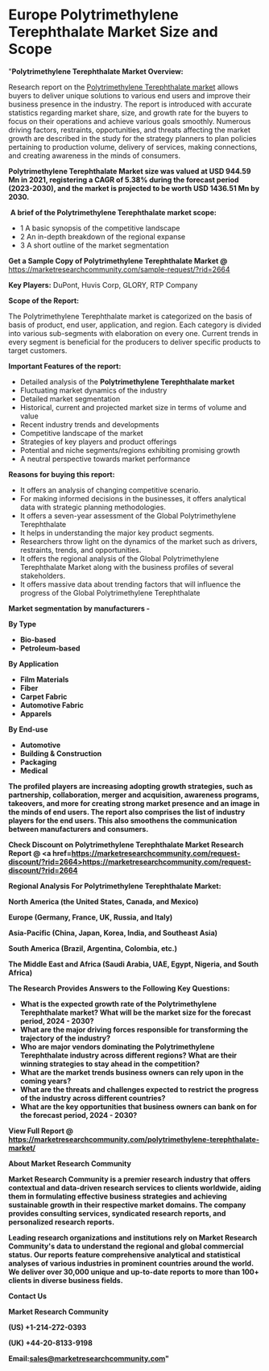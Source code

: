 # Europe Polytrimethylene Terephthalate Market Size and Scope 
"<strong>Polytrimethylene Terephthalate Market Overview:</strong>

Research report on the <a href=https://marketresearchcommunity.com/polytrimethylene-terephthalate-market/>Polytrimethylene Terephthalate market</a> allows buyers to deliver unique solutions to various end users and improve their business presence in the industry. The report is introduced with accurate statistics regarding market share, size, and growth rate for the buyers to focus on their operations and achieve various goals smoothly. Numerous driving factors, restraints, opportunities, and threats affecting the market growth are described in the study for the strategy planners to plan policies pertaining to production volume, delivery of services, making connections, and creating awareness in the minds of consumers.

<strong>Polytrimethylene Terephthalate Market size was valued at USD 944.59 Mn in 2021, registering a CAGR of 5.38% during the forecast period (2023-2030), and the market is projected to be worth USD 1436.51 Mn by 2030.</strong>

 <Strong>A brief of the Polytrimethylene Terephthalate market scope:</Strong>
<ul>
 <li>1  A basic synopsis of the competitive landscape</li>
 <li>2  An in-depth breakdown of the regional expanse</li>
 <li>3  A short outline of the market segmentation</li>
</ul>
<strong>Get a Sample Copy of Polytrimethylene Terephthalate Market @ </b></strong><a href=https://marketresearchcommunity.com/sample-request/?rid=2664><u>https://marketresearchcommunity.com/sample-request/?rid=2664</u></a>

<strong>Key Players:</strong> 
DuPont, Huvis Corp, GLORY, RTP Company

<strong>Scope of the Report:</strong>

The Polytrimethylene Terephthalate market is categorized on the basis of basis of product, end user, application, and region. Each category is divided into various sub-segments with elaboration on every one. Current trends in every segment is beneficial for the producers to deliver specific products to target customers.

<strong><b>Important Features of the report:</b></strong>
<ul>
  <li>Detailed analysis of the <strong><b>Polytrimethylene Terephthalate </b></strong><strong><b>market</b></strong></li>
  <li>Fluctuating market dynamics of the industry</li>
  <li>Detailed market segmentation</li>
  <li>Historical, current and projected market size in terms of volume and value</li>
  <li>Recent industry trends and developments</li>
  <li>Competitive landscape of the market</li>
  <li>Strategies of key players and product offerings</li>
  <li>Potential and niche segments/regions exhibiting promising growth</li>
  <li>A neutral perspective towards market performance</li>
</ul>
<strong><b>Reasons for buying this report:</b></strong>
<ul>
  <li>It offers an analysis of changing competitive scenario.</li>
  <li>For making informed decisions in the businesses, it offers analytical data with strategic planning methodologies.</li>
  <li>It offers a seven-year assessment of the Global Polytrimethylene Terephthalate</li>
  <li>It helps in understanding the major key product segments.</li>
  <li>Researchers throw light on the dynamics of the market such as drivers, restraints, trends, and opportunities.</li>
  <li>It offers the regional analysis of the Global Polytrimethylene Terephthalate Market along with the business profiles of several stakeholders.</li>
  <li>It offers massive data about trending factors that will influence the progress of the Global Polytrimethylene Terephthalate</li>
</ul>

<strong>Market segmentation by manufacturers -</strong>


<strong><strong>By Type</strong></h4>
<ul>
 	<li>Bio-based</li>
 	<li>Petroleum-based</li>
</ul>
<strong><strong>By Application</strong></h4>
<ul>
 	<li>Film Materials</li>
 	<li>Fiber</li>
 	<li>Carpet Fabric</li>
 	<li>Automotive Fabric</li>
 	<li>Apparels</li>
</ul>
<strong><strong>By End-use</strong></h4>
<ul>
 	<li>Automotive</li>
 	<li>Building &amp; Construction</li>
 	<li>Packaging</li>
 	<li>Medical</li>
</ul>

The profiled players are increasing adopting growth strategies, such as partnership, collaboration, merger and acquisition, awareness programs, takeovers, and more for creating strong market presence and an image in the minds of end users. The report also comprises the list of industry players for the end users. This also smoothens the communication between manufacturers and consumers.

<strong><b>Check Discount on Polytrimethylene Terephthalate Market Research Report @ </b></strong><a href=https://marketresearchcommunity.com/request-discount/?rid=2664><u>https://marketresearchcommunity.com/request-discount/?rid=2664</u></a>

<strong>Regional Analysis For Polytrimethylene Terephthalate Market:</strong>

<strong>North America</strong> (the United States, Canada, and Mexico)

<strong>Europe</strong> (Germany, France, UK, Russia, and Italy)

<strong>Asia-Pacific</strong> (China, Japan, Korea, India, and Southeast Asia)

<strong>South America</strong> (Brazil, Argentina, Colombia, etc.)

<strong>The Middle East and Africa</strong> (Saudi Arabia, UAE, Egypt, Nigeria, and South Africa)

<strong>The Research Provides Answers to the Following Key Questions:</strong>
<ul>
 	<li>What is the expected growth rate of the Polytrimethylene Terephthalate market? What will be the market size for the forecast period, 2024 - 2030?</li>
 	<li>What are the major driving forces responsible for transforming the trajectory of the industry?</li>
 	<li>Who are major vendors dominating the Polytrimethylene Terephthalate industry across different regions? What are their winning strategies to stay ahead in the competition?</li>
 	<li>What are the market trends business owners can rely upon in the coming years?</li>
 	<li>What are the threats and challenges expected to restrict the progress of the industry across different countries?</li>
 	<li>What are the key opportunities that business owners can bank on for the forecast period, 2024 - 2030?</li>
</ul>

<strong>View Full Report @</strong> <a href=https://marketresearchcommunity.com/polytrimethylene-terephthalate-market/>https://marketresearchcommunity.com/polytrimethylene-terephthalate-market/</a>

<strong>About Market Research Community</strong>

Market Research Community is a premier research industry that offers contextual and data-driven research services to clients worldwide, aiding them in formulating effective business strategies and achieving sustainable growth in their respective market domains. The company provides consulting services, syndicated research reports, and personalized research reports.

Leading research organizations and institutions rely on Market Research Community's data to understand the regional and global commercial status. Our reports feature comprehensive analytical and statistical analyses of various industries in prominent countries around the world. We deliver over 30,000 unique and up-to-date reports to more than 100+ clients in diverse business fields.

<strong>Contact Us</strong>

<strong>Market Research Community</strong>

(US) +1-214-272-0393

(UK) +44-20-8133-9198

<strong>Email:</strong>sales@marketresearchcommunity.com"
